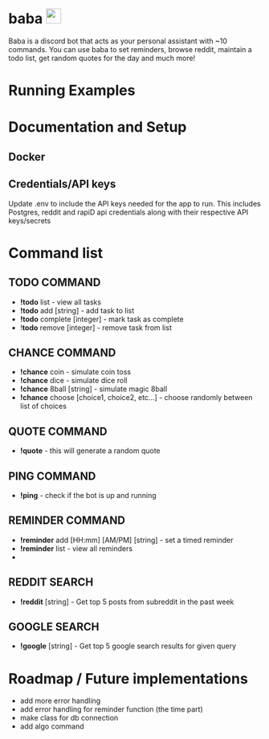 # baba <img src="https://user-images.githubusercontent.com/34045539/161357485-cdb201e1-6d85-4b69-8700-33189a1ccea0.gif" width="30px" height="30px"/>

Baba is a discord bot that acts as your personal assistant with ~10 commands. You can use baba to set reminders, browse reddit, maintain a todo list, get random quotes for the day and much more!

# Running Examples

# Documentation and Setup
## Docker

## Credentials/API keys
Update .env to include the API keys needed for the app to run. This includes Postgres, reddit and rapiD api credentials along with their respective API keys/secrets

# Command list
## **TODO COMMAND**
- **!todo** list  - view all tasks
- **!todo** add [string]  - add task to list
- **!todo** complete [integer]  - mark task as complete
- !**todo** remove [integer]  - remove task from list


## **CHANCE COMMAND**
- **!chance** coin  - simulate coin toss
- **!chance** dice  - simulate dice roll
- **!chance** 8ball [string] - simulate magic 8ball
- **!chance** choose [choice1, choice2, etc...] - choose randomly between list of choices

## **QUOTE COMMAND**
- **!quote** - this will generate a random quote

## **PING COMMAND**
- **!ping** - check if the bot is up and running

## **REMINDER COMMAND**
- **!reminder** add [HH:mm] [AM/PM] [string] - set a timed reminder
- **!reminder** list - view all reminders
- 
## **REDDIT SEARCH**
- **!reddit** [string] - Get top 5 posts from subreddit in the past week

## **GOOGLE SEARCH**
- **!google** [string] - Get top 5 google search results for given query

# Roadmap / Future implementations
- add more error handling
- add error handling for reminder function (the time part)
- make class for db connection
- add algo command